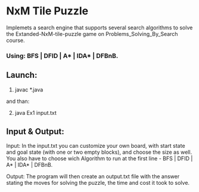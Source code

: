 # NxM Tile Puzzle
Implemets a search engine that supports several search algorithms to solve the Extanded-NxM-tile-puzzle game on Problems_Solving_By_Search course.
### Using: BFS | DFID | A* | IDA* | DFBnB.

## Launch:

1. javac *.java
 
and than:

2. java Ex1 input.txt

## Input & Output:
Input: In the input.txt you can customize your own board, with start state and goal state (with one or two empty blocks), and choose the size as well.
       You also have to choose wich Algorithm to run at the first line - BFS | DFID | A* | IDA* | DFBnB.

Output: The program will then create an output.txt file with the answer stating the moves for solving the puzzle, the time and cost it took to solve.


